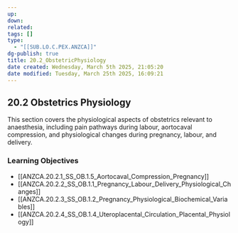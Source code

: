 ```yaml
---
up: 
down: 
related: 
tags: []
type:
  - "[[SUB.LO.C.PEX.ANZCA]]"
dg-publish: true
title: 20.2_ObstetricPhysiology
date created: Wednesday, March 5th 2025, 21:05:20
date modified: Tuesday, March 25th 2025, 16:09:21
---
```


## 20.2 Obstetrics Physiology

This section covers the physiological aspects of obstetrics relevant to anaesthesia, including pain pathways during labour, aortocaval compression, and physiological changes during pregnancy, labour, and delivery.

### Learning Objectives

- [[ANZCA.20.2.1_SS_OB.1.5_Aortocaval_Compression_Pregnancy]]
- [[ANZCA.20.2.2_SS_OB.1.1_Pregnancy_Labour_Delivery_Physiological_Changes]]
- [[ANZCA.20.2.3_SS_OB.1.2_Pregnancy_Physiological_Biochemical_Variables]]
- [[ANZCA.20.2.4_SS_OB.1.4_Uteroplacental_Circulation_Placental_Physiology]]
